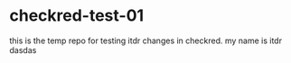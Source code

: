 # checkred-test-01
this is the temp repo for testing itdr changes in checkred.
my name is itdr
dasdas
